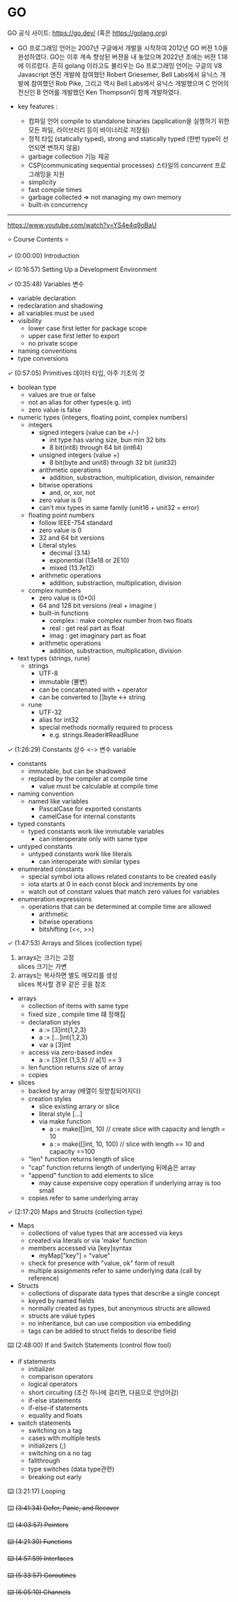 # GO

GO 공식 사이트: https://go.dev/ (혹은 https://golang.org)

- GO 프로그래밍 언어는 2007년 구글에서 개발을 시작하여 2012년 GO 버젼 1.0을 완성하였다. GO는 이후 계속 향상된 버젼을 내 놓았으며 2022년 초에는 버젼 1.18 에 이르렀다.
흔히 golang 이라고도 불리우는 Go 프로그래밍 언어는 구글의 V8 Javascript 엔진 개발에 참여했던 Robert Griesemer, Bell Labs에서 유닉스 개발에 참여했던 Rob Pike, 그리고 역시 Bell Labs에서 유닉스 개발했으며 C 언어의 전신인 B 언어를 개발했던 Ken Thompson이 함께 개발하였다.

-  key features :
    - 컴파일 언어 compile to standalone binaries (application을 실행하기 위한 모든 파일, 라이브러리 등이 바이너리로 저장됨)
    - 정적 타입 (statically typed), strong and statically typed (한번 type이 선언되면 변하지 않음)
    - garbage collection 기능 제공
    - CSP(communicating sequential processes) 스타일의 concurrent 프로그래밍을 지원
    - simplicity
    - fast compile times
    - garbage collected => not managing my own memory
    - built-in concurrency

---

https://www.youtube.com/watch?v=YS4e4q9oBaU

⭐️ Course Contents ⭐️  

✓ (0:00:00) Introduction  

✓ (0:16:57) Setting Up a Development Environment  

✓ (0:35:48) Variables 변수
  - variable declaration  
  - redeclaration and shadowing  
  - all variables must be used
  - visibility 
    - lower case first letter for package scope
    - upper case first letter to export
    - no private scope
  - naming conventions  
  - type conversions    

✓ (0:57:05) Primitives 데이터 타입, 아주 기초의 것  
  - boolean type
    - values are true or false
    - not an alias for other types(e.g. int)
    - zero value is false
  - numeric types (integers, floating point, complex numbers)
    - integers 
      - signed integers (value can be +/-)
        - int type has varing size, bun min 32 bits
        - 8 bit(int8) through 64 bit (int64)
      - unsigned integers (value +)
        - 8 bit(byte and unit8) through 32 bit (unit32)
      - arithmetic operations
        - addition, substraction, multiplication, division, remainder
      - bitwise operations
        - and, or, xor, not
      - zero value is 0 
      - can't mix types in same family (unit16 + unit32 = error)
    - floating point numbers
      - follow IEEE-754 standard
      - zero value is 0
      - 32 and 64 bit versions
      - Literal styles 
        - decimal (3.14)
        - exponential (13e18 or 2E10)
        - mixed (13.7e12)
      - arithmetic operations
        - addition, substraction, multiplication, division
    - complex numbers
      - zero value is (0+0i)
      - 64 and 128 bit versions (real + imagine )
      - built-in functions
        - complex : make complex number from two floats
        - real : get real part as float
        - imag : get imaginary part as float
      - arithmetic operations
          - addition, substraction, multiplication, division
  - text types (strings, rune)
    - strings
      - UTF-8
      - immutable (불변)
      - can be concatenated with + operator
      - can be converted to []byte <-> string
    - rune
      - UTF-32
      - alias for int32
      - special methods normally required to process
        - e.g. strings.Reader#ReadRune

️✓ (1:26:29) Constants 상수 <-> 변수 variable   
  - constants 
    - immutable, but can be shadowed
    - replaced by the compiler at compile time
      - value must be calculable at compile time
  - naming convention
    - named like variables
      - PascalCase for exported constants
      - camelCase for internal constants
  - typed constants
    - typed constants work like immutable variables
      - can interoperate only with same type
  - untyped constants
    - untyped constants work like literals
      - can interoperate with similar types
  - enumerated constants
    - special symbol iota allows related constants to be created easily
    - iota starts at 0 in each const block and increments by one
    - watch out of constant values that match zero values for variables
  - enumeration expressions
    - operations that can be determined at compile time are allowed
      - arithmetic
      - bitwise operations
      - bitshifting (<<, >>)

️✓ (1:47:53) Arrays and Slices (collection type)  
   1. arrays는 크기는 고정  
      slices 크기는 가변
   2. arrays는 복사하면 별도 메모리를 생성  
      slices 복사할 경우 같은 곳을 참조
  - arrays
    - collection of items with same type
    - fixed size , compile time 떄 정해짐
    - declaration styles
      - a := [3]int{1,2,3}
      - a := [...]int{1,2,3}
      - var a [3]int
    - access via zero-based index
      - a := [3]int {1,3,5} // a[1] == 3
    - len function returns size of array
    - copies 
  - slices
    - backed by array (배열이 뒷받침되어지다) 
    - creation styles
      - slice existing arrary or slice
      - literal style [...]
      - via make function
        - a := make([]int, 10) // create slice with capacity and length = 10
        - a := make([]int, 10, 100) // slice with length == 10 and capacity ==100
    - "len" function returns length of slice
    - "cap" function returns length of underlying 뒤에숨은 array
    - "append" function to add elements to slice
      - may cause expensive copy operation if underlying array is too small
    - copies refer to same underlying array


️✓️ (2:17:20) Maps and Structs  (collection type)
  - Maps 
    - collections of value types that are accessed via keys
    - created via literals or via 'make' function
    - members accessed via [key]syntax
      - myMap["key"] = "value"
    - check for presence with "value, ok" form of result
    - multiple assignments refer to same underlying data (call by reference)
  - Structs
    - collections of disparate data types that describe a single concept
    - keyed by named fields
    - normally created as types, but anonymous structs are allowed
    - structs are value types
    - no inheritance, but can use composition via embedding
    - tags can be added to struct fields to describe field
    
    
⌨️ (2:48:00) If and Switch Statements (control flow tool)
  - if statements
    - initializer
    - comparison operators
    - logical operators
    - short circuiting (조건 하나에 걸리면, 다음으로 안넘어감)
    - if-else statements
    - if-else-if statements
    - equality and floats
  - switch statements
    - switching on a tag
    - cases with multiple tests
    - initializers (;)
    - switching on a no tag
    - fallthrough 
    - type switches (data type관련)
    - breaking out early

⌨️ (3:21:17) Looping  

⌨️ ~~(3:41:34) Defer, Panic, and Recover~~  

⌨️ ~~(4:03:57) Pointers~~

~~⌨️ (4:21:30) Functions~~  

~~⌨️ (4:57:59) Interfaces~~  

~~⌨️ (5:33:57) Goroutines~~  

~~⌨️ (6:05:10) Channels~~  
